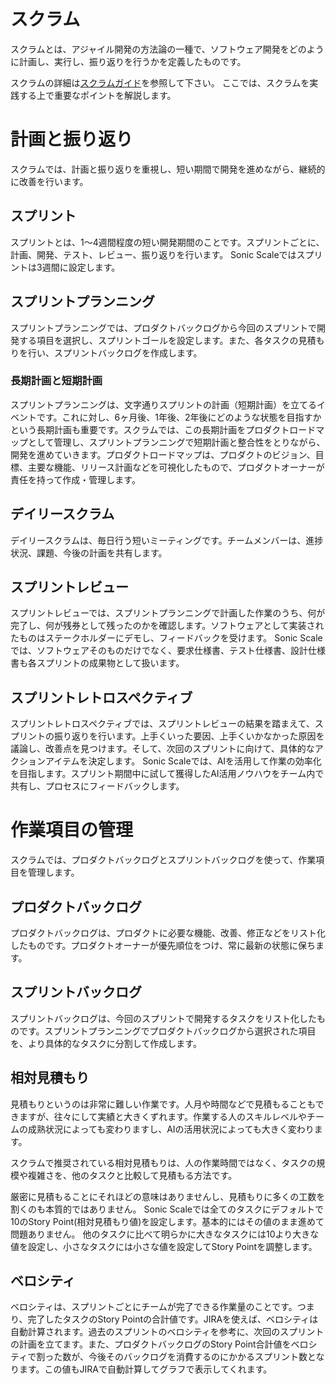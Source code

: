 # スクラム

スクラムとは、アジャイル開発の方法論の一種で、ソフトウェア開発をどのように計画し、実行し、振り返りを行うかを定義したものです。

スクラムの詳細は[スクラムガイド](https://scrumguides.org/docs/scrumguide/v2020/2020-Scrum-Guide-Japanese.pdf)を参照して下さい。
ここでは、スクラムを実践する上で重要なポイントを解説します。

# 計画と振り返り

スクラムでは、計画と振り返りを重視し、短い期間で開発を進めながら、継続的に改善を行います。

## スプリント

スプリントとは、1〜4週間程度の短い開発期間のことです。スプリントごとに、計画、開発、テスト、レビュー、振り返りを行います。
Sonic Scaleではスプリントは3週間に設定します。

## スプリントプランニング

スプリントプランニングでは、プロダクトバックログから今回のスプリントで開発する項目を選択し、スプリントゴールを設定します。また、各タスクの見積もりを行い、スプリントバックログを作成します。

### 長期計画と短期計画

スプリントプランニングは、文字通りスプリントの計画（短期計画）を立てるイベントです。これに対し、6ヶ月後、1年後、2年後にどのような状態を目指すかという長期計画も重要です。スクラムでは、この長期計画をプロダクトロードマップとして管理し、スプリントプランニングで短期計画と整合性をとりながら、開発を進めていきます。プロダクトロードマップは、プロダクトのビジョン、目標、主要な機能、リリース計画などを可視化したもので、プロダクトオーナーが責任を持って作成・管理します。

## デイリースクラム

デイリースクラムは、毎日行う短いミーティングです。チームメンバーは、進捗状況、課題、今後の計画を共有します。

## スプリントレビュー

スプリントレビューでは、スプリントプランニングで計画した作業のうち、何が完了し、何が残券として残ったのかを確認します。ソフトウェアとして実装されたものはステークホルダーにデモし、フィードバックを受けます。
Sonic Scaleでは、ソフトウェアそのものだけでなく、要求仕様書、テスト仕様書、設計仕様書も各スプリントの成果物として扱います。

## スプリントレトロスペクティブ

スプリントレトロスペクティブでは、スプリントレビューの結果を踏まえて、スプリントの振り返りを行います。上手くいった要因、上手くいかなかった原因を議論し、改善点を見つけます。そして、次回のスプリントに向けて、具体的なアクションアイテムを決定します。
Sonic Scaleでは、AIを活用して作業の効率化を目指します。スプリント期間中に試して獲得したAI活用ノウハウをチーム内で共有し、プロセスにフィードバックします。

# 作業項目の管理

スクラムでは、プロダクトバックログとスプリントバックログを使って、作業項目を管理します。

## プロダクトバックログ

プロダクトバックログは、プロダクトに必要な機能、改善、修正などをリスト化したものです。プロダクトオーナーが優先順位をつけ、常に最新の状態に保ちます。

## スプリントバックログ

スプリントバックログは、今回のスプリントで開発するタスクをリスト化したものです。スプリントプランニングでプロダクトバックログから選択された項目を、より具体的なタスクに分割して作成します。

## 相対見積もり

見積もりというのは非常に難しい作業です。人月や時間などで見積もることもできますが、往々にして実績と大きくずれます。作業する人のスキルレベルやチームの成熟状況によっても変わりますし、AIの活用状況によっても大きく変わります。

スクラムで推奨されている相対見積もりは、人の作業時間ではなく、タスクの規模や複雑さを、他のタスクと比較して見積もる方法です。

厳密に見積もることにそれほどの意味はありませんし、見積もりに多くの工数を割くのも本質的ではありません。
Sonic Scaleでは全てのタスクにデフォルトで10のStory Point(相対見積もり値)を設定します。基本的にはその値のまま進めて問題ありません。
他のタスクに比べて明らかに大きなタスクには10より大きな値を設定し、小さなタスクには小さな値を設定してStory Pointを調整します。

## ベロシティ

ベロシティは、スプリントごとにチームが完了できる作業量のことです。つまり、完了したタスクのStory Pointの合計値です。JIRAを使えば、ベロシティは自動計算されます。過去のスプリントのベロシティを参考に、次回のスプリントの計画を立てます。また、プロダクトバックログのStory Point合計値をベロシティで割った数が、今後そのバックログを消費するのにかかるスプリント数となります。この値もJIRAで自動計算してグラフで表示してくれます。